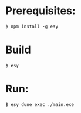 # Prerequisites:
```
$ npm install -g esy
```

# Build
```
$ esy
```

# Run:
```
$ esy dune exec ./main.exe
```
